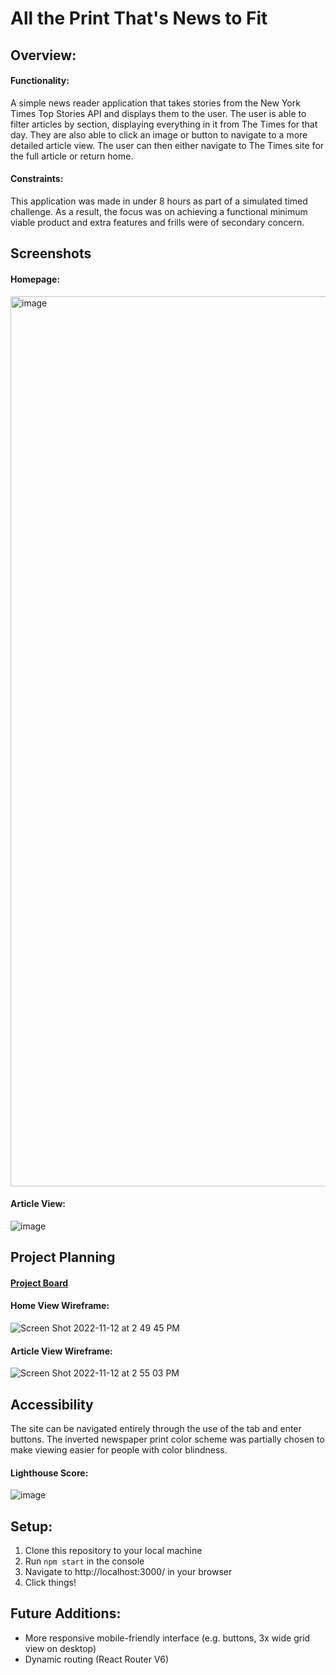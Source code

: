 # All the Print That's News to Fit

## Overview:

#### Functionality: 

A simple news reader application that takes stories from the New York Times Top Stories API and displays them to the user.
The user is able to filter articles by section, displaying everything in it from The Times for that day.
They are also able to click an image or button to navigate to a more detailed article view.
The user can then either navigate to The Times site for the full article or return home.

#### Constraints:

This application was made in under 8 hours as part of a simulated timed challenge. As a result, the focus was on achieving a functional
minimum viable product and extra features and frills were of secondary concern. 

## Screenshots

#### Homepage:

<img width="1424" alt="image" src="https://user-images.githubusercontent.com/103080131/202002513-c9c55fe1-72ca-4bfd-a517-3183ffbb9007.png">

#### Article View:

![image](https://user-images.githubusercontent.com/103080131/202003487-29f8206c-fc6b-4623-8ee0-40f29651990f.png)

## Project Planning

#### [Project Board](https://github.com/users/nairnairnair/projects/9)

#### Home View Wireframe:
![Screen Shot 2022-11-12 at 2 49 45 PM](https://user-images.githubusercontent.com/103080131/201495903-18f4ffa3-cd44-43b4-b4b8-5356ca24af7c.png)

#### Article View Wireframe:
![Screen Shot 2022-11-12 at 2 55 03 PM](https://user-images.githubusercontent.com/103080131/201496068-488edaeb-602b-4a3f-9d1b-eb66f8dd3c39.png)

## Accessibility
 
The site can be navigated entirely through the use of the tab and enter buttons.
The inverted newspaper print color scheme was partially chosen to make viewing easier for people with color blindness.

#### Lighthouse Score:
![image](https://user-images.githubusercontent.com/103080131/201750931-69cbc682-a701-4932-bc79-6886a764f6c5.png)

## Setup:

1. Clone this repository to your local machine
2. Run `npm start` in the console
3. Navigate to http://localhost:3000/ in your browser
4. Click things!

## Future Additions:

* More responsive mobile-friendly interface (e.g. buttons, 3x wide grid view on desktop)
* Dynamic routing (React Router V6)
